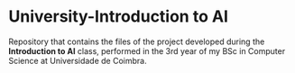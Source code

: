 # University-Introduction to AI

Repository that contains the files of the project developed during the **Introduction to AI** class, performed in the 3rd year of my BSc in Computer Science at Universidade de Coimbra.
